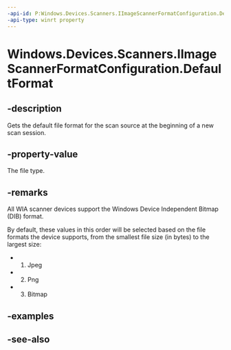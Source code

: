 ----api-id: P:Windows.Devices.Scanners.IImageScannerFormatConfiguration.DefaultFormat
-api-type: winrt property
---<!-- Property syntaxpublic Windows.Devices.Scanners.ImageScannerFormat DefaultFormat { get; }--># Windows.Devices.Scanners.IImageScannerFormatConfiguration.DefaultFormat## -descriptionGets the default file format for the scan source at the beginning of a new scan session.## -property-valueThe file type.## -remarksAll WIA scanner devices support the Windows Device Independent Bitmap (DIB) format.By default, these values in this order will be selected based on the file formats the device supports, from the smallest file size (in bytes) to the largest size:+ 1. Jpeg+ 2. Png+ 3. Bitmap## -examples## -see-also
